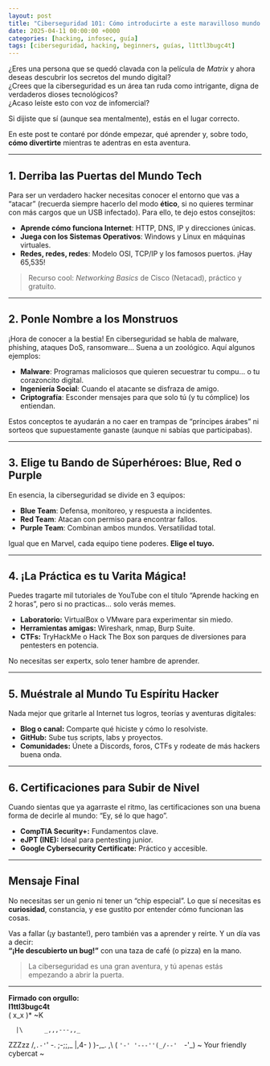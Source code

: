```yaml
---
layout: post
title: "Ciberseguridad 101: Cómo introducirte a este maravilloso mundo sin morir en el intento"
date: 2025-04-11 00:00:00 +0000
categories: [hacking, infosec, guía]
tags: [ciberseguridad, hacking, beginners, guías, l1ttl3bugc4t]
---
```


¿Eres una persona que se quedó clavada con la película de *Matrix* y ahora deseas descubrir los secretos del mundo digital?  
¿Crees que la ciberseguridad es un área tan ruda como intrigante, digna de verdaderos dioses tecnológicos?  
¿Acaso leíste esto con voz de infomercial?

Si dijiste que sí (aunque sea mentalmente), estás en el lugar correcto.

En este post te contaré por dónde empezar, qué aprender y, sobre todo, **cómo divertirte** mientras te adentras en esta aventura.

---

## 1. Derriba las Puertas del Mundo Tech

Para ser un verdadero hacker necesitas conocer el entorno que vas a “atacar” (recuerda siempre hacerlo del modo **ético**, si no quieres terminar con más cargos que un USB infectado). Para ello, te dejo estos consejitos:

- **Aprende cómo funciona Internet**: HTTP, DNS, IP y direcciones únicas.
- **Juega con los Sistemas Operativos**: Windows y Linux en máquinas virtuales.
- **Redes, redes, redes**: Modelo OSI, TCP/IP y los famosos puertos. ¡Hay 65,535!

> Recurso cool: *Networking Basics* de Cisco (Netacad), práctico y gratuito.

---

## 2. Ponle Nombre a los Monstruos

¡Hora de conocer a la bestia! En ciberseguridad se habla de malware, phishing, ataques DoS, ransomware... Suena a un zoológico. Aquí algunos ejemplos:

- **Malware**: Programas maliciosos que quieren secuestrar tu compu… o tu corazoncito digital.
- **Ingeniería Social**: Cuando el atacante se disfraza de amigo.
- **Criptografía**: Esconder mensajes para que solo tú (y tu cómplice) los entiendan.

Estos conceptos te ayudarán a no caer en trampas de “príncipes árabes” ni sorteos que supuestamente ganaste (aunque ni sabías que participabas).

---

## 3. Elige tu Bando de Súperhéroes: Blue, Red o Purple

En esencia, la ciberseguridad se divide en 3 equipos:

- **Blue Team**: Defensa, monitoreo, y respuesta a incidentes.
- **Red Team**: Atacan con permiso para encontrar fallos.
- **Purple Team**: Combinan ambos mundos. Versatilidad total.

Igual que en Marvel, cada equipo tiene poderes. **Elige el tuyo.**

---

## 4. ¡La Práctica es tu Varita Mágica!

Puedes tragarte mil tutoriales de YouTube con el título “Aprende hacking en 2 horas”, pero si no practicas… solo verás memes.

- **Laboratorio:** VirtualBox o VMware para experimentar sin miedo.
- **Herramientas amigas:** Wireshark, nmap, Burp Suite.
- **CTFs:** TryHackMe o Hack The Box son parques de diversiones para pentesters en potencia.

No necesitas ser expertx, solo tener hambre de aprender.

---

## 5. Muéstrale al Mundo Tu Espíritu Hacker

Nada mejor que gritarle al Internet tus logros, teorías y aventuras digitales:

- **Blog o canal:** Comparte qué hiciste y cómo lo resolviste.
- **GitHub:** Sube tus scripts, labs y proyectos.
- **Comunidades:** Únete a Discords, foros, CTFs y rodeate de más hackers buena onda.

---

## 6. Certificaciones para Subir de Nivel

Cuando sientas que ya agarraste el ritmo, las certificaciones son una buena forma de decirle al mundo: “Ey, sé lo que hago”.

- **CompTIA Security+:** Fundamentos clave.
- **eJPT (INE):** Ideal para pentesting junior.
- **Google Cybersecurity Certificate:** Práctico y accesible.

---

## Mensaje Final

No necesitas ser un genio ni tener un “chip especial”. Lo que sí necesitas es **curiosidad**, constancia, y ese gustito por entender cómo funcionan las cosas.

Vas a fallar (¡y bastante!), pero también vas a aprender y reírte. Y un día vas a decir:  
**“¡He descubierto un bug!”** con una taza de café (o pizza) en la mano.

> La ciberseguridad es una gran aventura, y tú apenas estás empezando a abrir la puerta.

---

**Firmado con orgullo:**  
**l1ttl3bugc4t**  
( x_x )* ~K

      |\      _,,,---,,_
ZZZzz /,`.-'`'    -.  ;-;;,_
     |,4-  ) )-,_. ,\ (  `'-'
    '---''(_/--'  `-'\_)
     ~ Your friendly cybercat ~

